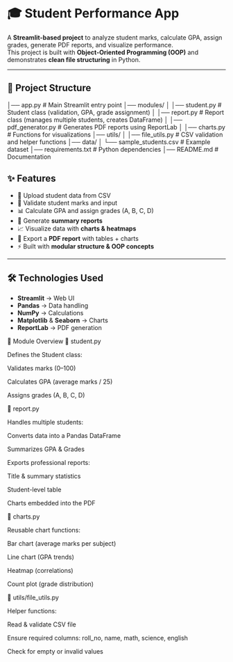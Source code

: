 # 🎓 Student Performance App

A **Streamlit-based project** to analyze student marks, calculate GPA, assign grades, generate PDF reports, and visualize performance.  
This project is built with **Object-Oriented Programming (OOP)** and demonstrates **clean file structuring** in Python.

---

## 📂 Project Structure
│── app.py # Main Streamlit entry point
│── modules/
│ │── student.py # Student class (validation, GPA, grade assignment)
│ │── report.py # Report class (manages multiple students, creates DataFrame)
│ │── pdf_generator.py # Generates PDF reports using ReportLab
│ │── charts.py # Functions for visualizations
│── utils/
│ │── file_utils.py # CSV validation and helper functions
│── data/
│ └── sample_students.csv # Example dataset
│── requirements.txt # Python dependencies
│── README.md # Documentation

## ✨ Features

- 📌 Upload student data from CSV  
- 🔎 Validate student marks and input  
- 📊 Calculate GPA and assign grades (A, B, C, D)  
- 📑 Generate **summary reports**  
- 📈 Visualize data with **charts & heatmaps**  
- 📄 Export a **PDF report** with tables + charts  
- ⚡ Built with **modular structure & OOP concepts**  

---

## 🛠️ Technologies Used

- **Streamlit** → Web UI  
- **Pandas** → Data handling  
- **NumPy** → Calculations  
- **Matplotlib** & **Seaborn** → Charts  
- **ReportLab** → PDF generation  

📘 Module Overview
🔹 student.py

Defines the Student class:

Validates marks (0–100)

Calculates GPA (average marks / 25)

Assigns grades (A, B, C, D)

🔹 report.py

Handles multiple students:

Converts data into a Pandas DataFrame

Summarizes GPA & Grades

Exports professional reports:

Title & summary statistics

Student-level table

Charts embedded into the PDF

🔹 charts.py

Reusable chart functions:

Bar chart (average marks per subject)

Line chart (GPA trends)

Heatmap (correlations)

Count plot (grade distribution)

🔹 utils/file_utils.py

Helper functions:

Read & validate CSV file

Ensure required columns:
roll_no, name, math, science, english

Check for empty or invalid values
